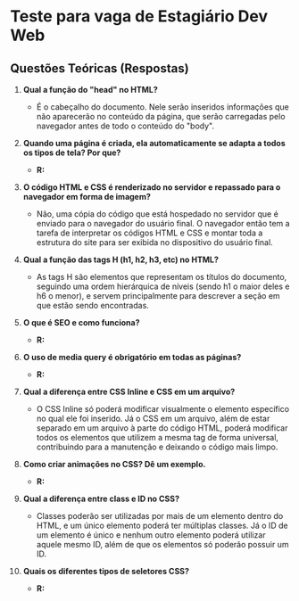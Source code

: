 # Teste para vaga de Estagiário Dev Web

## Questões Teóricas (Respostas)
1. **Qual a função do "head" no HTML?**
    * É o cabeçalho do documento. Nele serão inseridos informações que não aparecerão no conteúdo da página, que serão carregadas pelo navegador antes de todo o conteúdo do "body".

2. **Quando uma página é criada, ela automaticamente se adapta a todos os tipos de tela? Por que?**
    * **R:** 

3. **O código HTML e CSS é renderizado no servidor e repassado para o navegador em forma de imagem?**
    * Não, uma cópia do código que está hospedado no servidor que é enviado para o navegador do usuário final. O navegador então tem a tarefa de interpretar os códigos HTML e CSS e montar toda a estrutura do site para ser exibida no dispositivo do usuário final.

4. **Qual a função das tags H (h1, h2, h3, etc) no HTML?**
    * As tags H são elementos que representam os títulos do documento, seguindo uma ordem hierárquica de níveis (sendo h1 o maior deles e h6 o menor), e servem principalmente para descrever a seção em que estão sendo encontradas.

5. **O que é SEO e como funciona?**
    * **R:** 

6. **O uso de media query é obrigatório em todas as páginas?**
    * **R:** 

7. **Qual a diferença entre CSS Inline e CSS em um arquivo?**
    * O CSS Inline só poderá modificar visualmente o elemento específico no qual ele foi inserido. Já o CSS em um arquivo, além de estar separado em um arquivo à parte do código HTML, poderá modificar todos os elementos que utilizem a mesma tag de forma universal, contribuindo para a manutenção e deixando o código mais limpo.

8. **Como criar animações no CSS? Dê um exemplo.**
    * **R:** 

9. **Qual a diferença entre class e ID no CSS?**
    * Classes poderão ser utilizadas por mais de um elemento dentro do HTML, e um único elemento poderá ter múltiplas classes. Já o ID de um elemento é único e nenhum outro elemento poderá utilizar aquele mesmo ID, além de que os elementos só poderão possuir um ID.

10. **Quais os diferentes tipos de seletores CSS?**
    * **R:** 
